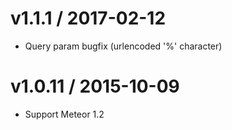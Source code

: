 v1.1.1 / 2017-02-12
==================
  * Query param bugfix (urlencoded '%' character)

v1.0.11 / 2015-10-09
==================
  * Support Meteor 1.2

